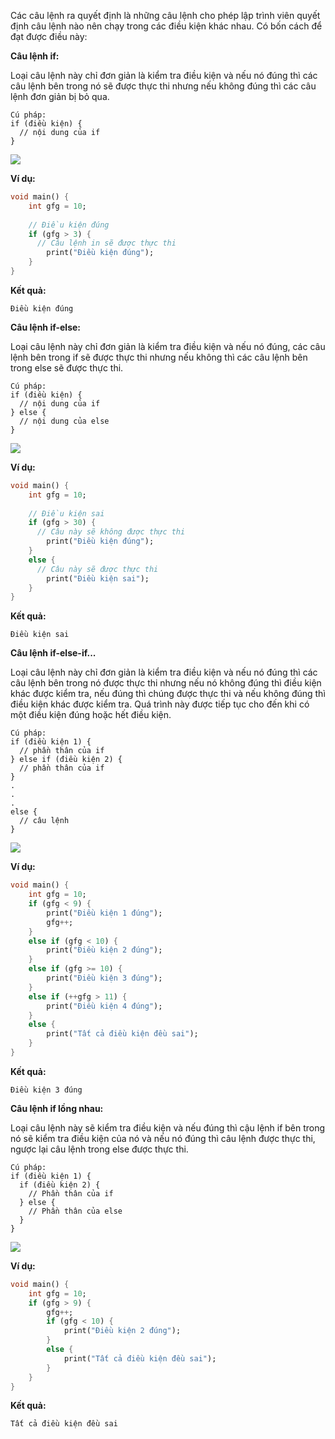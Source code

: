 Các câu lệnh ra quyết định là những câu lệnh cho phép lập trình viên quyết định câu lệnh nào nên chạy trong các điều kiện khác nhau. Có bốn cách để đạt được điều này:

**Câu lệnh if:**

Loại câu lệnh này chỉ đơn giản là kiểm tra điều kiện và nếu nó đúng thì các câu lệnh bên trong nó sẽ được thực thi nhưng nếu không đúng thì các câu lệnh đơn giản bị bỏ qua.
```
Cú pháp:
if (điều kiện) {
  // nội dung của if
}
```

![](https://media.geeksforgeeks.org/wp-content/uploads/20200329154555/output190.png)

**Ví dụ:**
```Dart
void main() {
    int gfg = 10;
  
    // Điều kiện đúng
    if (gfg > 3) { 
      // Câu lệnh in sẽ được thực thi
        print("Điều kiện đúng"); 
    }
}
```
**Kết quả:**
```
Điều kiện đúng
```
**Câu lệnh if-else:**

Loại câu lệnh này chỉ đơn giản là kiểm tra điều kiện và nếu nó đúng, các câu lệnh bên trong if sẽ được thực thi nhưng nếu không thì các câu lệnh bên trong else sẽ được thực thi.
```
Cú pháp:
if (điều kiện) {
  // nội dung của if
} else {
  // nội dung của else
}
```

![](https://media.geeksforgeeks.org/wp-content/uploads/20200329155144/output191.png)

**Ví dụ:**
```Dart
void main() {
    int gfg = 10;
  
    // Điều kiện sai
    if (gfg > 30) { 
      // Câu này sẽ không được thực thi
        print("Điều kiện đúng"); 
    }
    else {
      // Câu này sẽ được thực thi
        print("Điều kiện sai"); 
    }
}
```
**Kết quả:**
```
Điều kiện sai
```
**Câu lệnh if-else-if...**

Loại câu lệnh này chỉ đơn giản là kiểm tra điều kiện và nếu nó đúng thì các câu lệnh bên trong nó được thực thi nhưng nếu nó không đúng thì điều kiện khác được kiểm tra, nếu đúng thì chúng được thực thi và nếu không đúng thì điều kiện khác được kiểm tra. Quá trình này được tiếp tục cho đến khi có một điều kiện đúng hoặc hết điều kiện.
```
Cú pháp:
if (điều kiện 1) {
  // phần thân của if
} else if (điều kiện 2) {
  // phần thân của if
}
.
.
.
else {
  // câu lệnh
}
```

![](https://media.geeksforgeeks.org/wp-content/uploads/20200329160217/output193.png)

**Ví dụ:**
```Dart
void main() {
    int gfg = 10;
    if (gfg < 9) {
        print("Điều kiện 1 đúng");
        gfg++;
    }
    else if (gfg < 10) {
        print("Điều kiện 2 đúng");
    }
    else if (gfg >= 10) {
        print("Điều kiện 3 đúng");
    }
    else if (++gfg > 11) {
        print("Điều kiện 4 đúng");
    }
    else {
        print("Tất cả điều kiện đều sai");
    }
}
```
**Kết quả:**
```
Điều kiện 3 đúng
```
**Câu lệnh if lồng nhau:**

Loại câu lệnh này sẽ kiểm tra điều kiện và nếu đúng thì cậu lệnh if bên trong nó sẽ kiểm tra điều kiện của nó và nếu nó đúng thì câu lệnh được thực thi, ngược lại câu lệnh trong else được thực thi.
```
Cú pháp:
if (điều kiện 1) {
  if (điều kiện 2) {
    // Phần thân của if
  } else {
    // Phần thân của else
  }
}
```

![](https://media.geeksforgeeks.org/wp-content/uploads/20200329155632/output192.png)

**Ví dụ:**
```Dart
void main() {
    int gfg = 10;
    if (gfg > 9) {
        gfg++;
        if (gfg < 10) {
            print("Điều kiện 2 đúng");
        }
        else {
            print("Tất cả điều kiện đều sai");
        }
    }
}
```
**Kết quả:**
```
Tất cả điều kiện đều sai
```